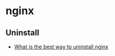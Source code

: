 # nginx

## Uninstall

- [What is the best way to uninstall nginx](https://askubuntu.com/questions/235347/what-is-the-best-way-to-uninstall-nginx)
